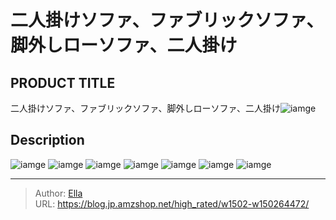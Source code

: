 # 二人掛けソファ、ファブリックソファ、脚外しローソファ、二人掛け


## PRODUCT TITLE 

二人掛けソファ、ファブリックソファ、脚外しローソファ、二人掛け![iamge](https://b2bfiles1.gigab2b.cn/image/wkseller/17443/20221103_6de7e3c6bc78b9500e0be0baabb65fb0.jpg)

## Description











![iamge](https://b2bfiles1.gigab2b.cn/image/wkseller/17443/20221103_7386b0fb438a06b51db57678e32f5bb6.jpg)
![iamge](https://b2bfiles1.gigab2b.cn/image/wkseller/17443/20221103_9da5a950e78f5e53191bbde11f98468e.jpg)
![iamge](https://b2bfiles1.gigab2b.cn/image/wkseller/17443/20221103_e75c239c602985a8ef5562029a4bae6e.jpg)
![iamge](https://b2bfiles1.gigab2b.cn/image/wkseller/17443/20221103_d099ac31d0873fa1526c0f35e64af59e.jpg)
![iamge](https://b2bfiles1.gigab2b.cn/image/wkseller/17443/20221103_bf2a51e4cc7d0b29b565d7e02484e7b2.jpg)
![iamge](https://b2bfiles1.gigab2b.cn/image/wkseller/17443/20221103_0a01f8abe87813c05594076649ce3aec.jpg)
![iamge](https://b2bfiles1.gigab2b.cn/image/wkseller/17443/20221103_acf53a965a72c48c001d80b1e8b14b78.jpg)


---

> Author: [Ella](https://blog.jp.amzshop.net/)  
> URL: https://blog.jp.amzshop.net/high_rated/w1502-w150264472/  

